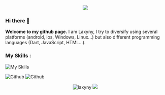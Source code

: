<p align="center">
  <img src="https://readme-typing-svg.demolab.com?font=Fira+Code&size=22&duration=3000&pause=1200&color=00FF41&center=true&vCenter=true&multiline=true&width=1000&lines=Accessing+GitHub+terminal+profile...;Authentication+granted+%5BOK%5D.;Loading+developer+signature...;User%3A+Laxyny+%7C+Cross-platform+engineer.;Skills%3A+HTML+%7C+CSS+%7C+Angular+%7C+Node.js+%7C+JS+%7C+Python+%7C+Dart+%7C+Flutter.;Mission%3A+Build+cool+tools.+Break+limits.+Stay+fast.;Welcome+to+my+digital+workspace." />
</p>

### Hi there 👋

**Welcome to my github page.**
I am Laxyny, I try to diversify using several platforms (android, ios, Windows, Linux...) but also different programming languages (Dart, JavaScript, HTML...).

### My Skills :


![My Skills](https://skillicons.dev/icons?i=html,css,angular,nodejs,js,py,dart,flutter)


![Github](https://github-readme-stats.vercel.app/api?username=laxyny&theme=calm_pink&show_icons=true)
![Github](https://github-readme-stats.vercel.app/api/top-langs/?username=laxyny&layout=compact)


<p align="center">
  <img src="https://komarev.com/ghpvc/?username=laxyny&label=Profile%20views&color=0e75b6&style=flat" alt="laxyny" />
  <img src="https://raw.githubusercontent.com/trinib/trinib/a5f17399d881c5651a89bfe4a621014b08346cf0/images/marquee.svg">
</p>
